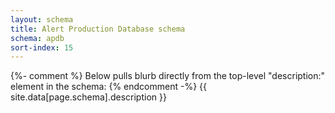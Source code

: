 ```yaml
---
layout: schema
title: Alert Production Database schema
schema: apdb
sort-index: 15
---
```

{%- comment %} Below pulls blurb directly from the top-level "description:" element in the schema: {% endcomment -%}
{{ site.data[page.schema].description }}
